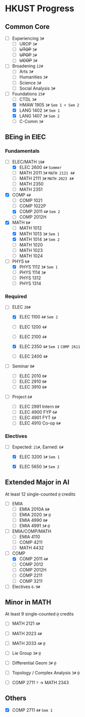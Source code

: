 # HKUST Progress

## Common Core

- [ ] Experiencing `3#`
  - [ ] UROP `3#`
  - [ ] ~~UTOP~~ `3#`
  - [ ] ~~UPOP~~ `3#`
  - [ ] ~~UCOP~~ `3#`
- [ ] Broadening `12#`
  - [ ] Arts `3#`
  - [ ] Humanities `3#`
  - [ ] Science `3#`
  - [ ] Social Analysis `3#`

- [ ] Foundations `15#`
  - [ ] CTDL `3#`
  - [x] HMAW 1905 `3#` `Sem 1 + Sem 2`
  - [x] LANG 1402 `3#` `Sem 1`
  - [x] LANG 1407 `3#` `Sem 2`
  - [ ] C-Comm `3#`

## BEing in ElEC

### Fundamentals

- [ ] ELEC/MATH `10#`
  - [x] ELEC 2600 `4#` `Summer`
  - [ ] MATH 2011 `3#` `MATH 2121 4#`
  - [ ] MATH 2111 `3#` `MATH 2023 4#`
  - [ ] MATH 2350
  - [ ] MATH 2351
- [x] COMP `4#`
  - [ ] COMP 1021
  - [ ] COMP 1022P
  - [x] COMP 2011 `4#` `Sem 2`
  - [ ] COMP 2012H

- [x] MATH `6#`
  - [ ] MATH 1012
  - [x] MATH 1013 `3#` `Sem 1`
  - [x] MATH 1014 `3#` `Sem 2`
  - [ ] MATH 1020
  - [ ] MATH 1023
  - [ ] MATH 1024
- [ ] PHYS `6#`
  - [x] PHYS 1112 `3#` `Sem 1`
  - [ ] PHYS 1114 `3#` 
  - [ ] PHYS 1312
  - [ ] PHYS 1314

### Required

- [ ] ELEC `20#`

  - [x] ELEC 1100 `4#` `Sem 2`

  - [ ] ELEC 1200 `4#`

  - [ ] ELEC 2100 `4#`

  - [x] ELEC 2350 `4#` `Sem 1` `COMP 2611`

  - [ ] ELEC 2400 `4#`

- [ ] Seminar `0#`
  - [ ] ELEC 2010 `0#`
  - [ ] ELEC 2910 `0#`
  - [ ] ELEC 3910 `0#`

- [ ] Project `6#`
  - [ ] ELEC 2991 Intern `0#`
  - [ ] ELEC 4900 FYP `6#` 
  - [ ] ELEC 4901 FYT `6#`
  - [ ] ELEC 4910 Co-op `6#`

### Electives

- [ ] Expected: `21#`, Earned: `6#`

  - [x] ELEC 3200 `3#` `Sem 1`

  - [x] ELEC 5650 `3#` `Sem 2`

## Extended Major in AI

At least 12 single-counted `@` credits 

- [ ] EMIA
  - [ ] EMIA 2010A `0#`
  - [ ] EMIA 2020 `3#` `@`
  - [ ] EMIA 4990 `0#`
  - [ ] EMIA 4991 `3#` `@`

- [ ] EMIA/COMP/MATH
  - [ ] EMIA 4110
  - [ ] COMP 4211
  - [ ] MATH 4432
- [ ] COMP
  - [x] COMP 2011 `4#`
  - [ ] COMP 2012
  - [ ] COMP 2012H
  - [ ] COMP 2211
  - [ ] COMP 3211

- [ ] Electives `6-9#`

## Minor in MATH

At least 9 single-counted `@` credits

- [ ] MATH 2121 `4#`

- [ ] MATH  2023 `4#`
- [ ] MATH 2033 `4#` `@`
- [ ] Lie Group `3#` `@`
- [ ] Differential Geom `3#` `@` 
- [ ] Topology / Complex Analysis `3#` `@`
- [ ] COMP 2711 `?` -> MATH 2343

## Others

- [x] COMP 2711 `4#` `Sem 1`

